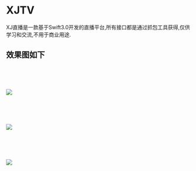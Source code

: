 # XJTV
XJ直播是一款基于Swift3.0开发的直播平台,所有接口都是通过抓包工具获得,仅供学习和交流,不用于商业用途.<br>

<strong>效果图如下</strong>
---
<br><br>
![](https://github.com/Paulpang/XJTV/blob/master/效果图1.gif) 
---
<br><br>
![](https://github.com/Paulpang/XJTV/blob/master/效果图2.gif) 
---
<br><br>
![](https://github.com/Paulpang/XJTV/blob/master/效果图3.gif) 
---
